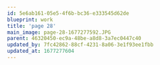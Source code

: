 ```yaml
---
id: 5e6ab161-05e5-4f6b-bc36-e333545d62de
blueprint: work
title: 'page 28'
main_image: page-28-1677277592.JPG
parent: 46320450-ec9a-48be-a8d8-3a7ec0447c40
updated_by: 7fc42862-88cf-4231-8a06-3e1f93ee1fbb
updated_at: 1677277604
---
```

